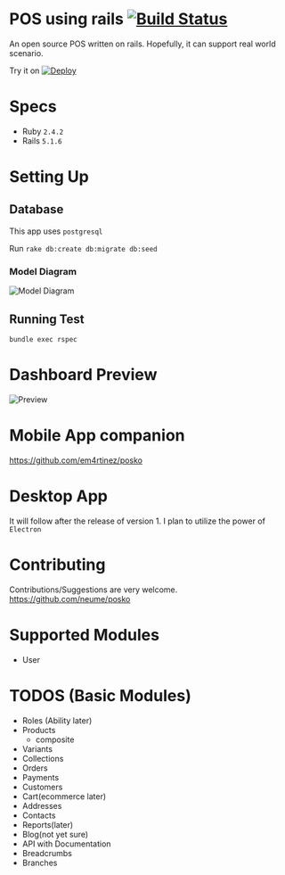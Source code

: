 # POS using rails [![Build Status](https://travis-ci.org/neume/posko.svg?branch=develop)](https://travis-ci.org/neume/posko)
  An open source POS written on rails. Hopefully, it can support real world scenario.

  Try it on [![Deploy](https://www.herokucdn.com/deploy/button.svg)](https://heroku.com/deploy?template=https://github.com/neume/posko/tree/develop)

# Specs
* Ruby ``` 2.4.2 ```
* Rails ```5.1.6```

# Setting Up
## Database
  This app uses ```postgresql```

  Run ```rake db:create db:migrate db:seed```
### Model Diagram
![Model Diagram][model-diagram]

[model-diagram]: ../develop/doc/models_brief.svg "Model Diagram"

## Running Test
```bundle exec rspec```
# Dashboard Preview

![Preview][preview]

[preview]: ../develop/app/assets/images/sample.png "Preview"

# Mobile App companion
  https://github.com/em4rtinez/posko

# Desktop App
  It will follow after the release of version 1. I plan to utilize the power of ```Electron```

# Contributing
  Contributions/Suggestions are very welcome. https://github.com/neume/posko

# Supported Modules
+ User

# TODOS (Basic Modules)
+ Roles (Ability later)
+ Products
  - composite
+ Variants
+ Collections
+ Orders
+ Payments
+ Customers
+ Cart(ecommerce later)
+ Addresses
+ Contacts
+ Reports(later)
+ Blog(not yet sure)
+ API with Documentation
+ Breadcrumbs
+ Branches
